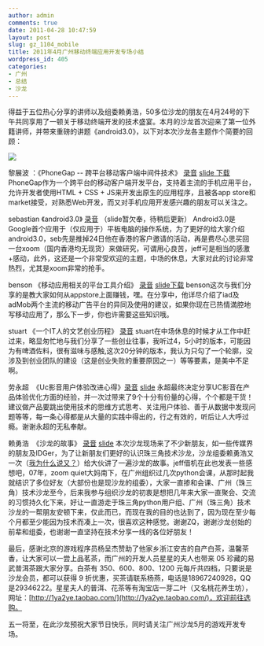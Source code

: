 ```yaml
---
author: admin
comments: true
date: 2011-04-28 10:47:59
layout: post
slug: gz_1104_mobile
title: 2011年4月广州移动终端应用开发专场小结
wordpress_id: 405
categories:
- 广州
- 总结
- 沙龙
---
```


得益于五位热心分享的讲师以及组委赖勇浩，50多位沙龙的朋友在4月24号的下午共同享用了一顿关于移动终端开发的技术盛宴。本月的沙龙首次迎来了第一位外籍讲师，并带来重磅的讲题《android3.0》，以下对本次沙龙各主题作个简要的回顾：

[![](http://techparty.org/wp-content/uploads/2011/04/Screen-shot-2011-04-28-at-上午12.14.03.png)](http://www.yupoo.com/photos/techparty/albums/2027108/)

黎展波 ：《PhoneGap -- 跨平台移动客户端中间件技术》 [录音](http://techparty.org/wp-content/uploads/2011/04/phoneGap.mp3) [slide 下载](http://techparty.org/wp-content/uploads/2011/04/PhoneGap.ppt)
PhoneGap作为一个跨平台的移动客户端开发平台，支持着主流的手机应用平台，允许开发者使用HTML + CSS + JS来开发出原生的应用程序，且被各app store和market接受，对熟悉Web开发，而又对手机应用开发感兴趣的朋友可以关注之。

sebastian 《android3.0》 [录音](http://techparty.org/wp-content/uploads/2011/04/android3.0.mp3) （slide暂欠奉，待稍后更新）
Android3.0是Google首个应用于（仅应用于）平板电脑的操作系统，为了更好的给大家介绍android3.0，seb先是推掉24日他在香港的客户邀请的活动，再是费尽心思买回一台xoom（国内香港均无现货）来做研究，可谓用心良苦，jeff可是相当的感激+感动，此外，这还是一个非常受欢迎的主题，中场的休息，大家对此的讨论非常热烈，尤其是xoom非常的抢手。

benson 《移动应用相关的平台工具介绍》 [录音](http://techparty.org/wp-content/uploads/2011/04/iad+adMob.mp3) [slide下载](http://techparty.org/wp-content/uploads/2011/04/AdMob_Flurry_Intro_PA1.ppt)
benson这次与我们分享的是教大家如何从appstore上面赚钱，嘿。在分享中，他详尽介绍了iad及adMob两个主流的移动广告平台的异同及使用的建议，如果你现在已热情満腔地写移动应用了，那么下一步，你也许需要这些知识哦。

stuart 《一个IT人的文艺创业历程》 [录音](http://techparty.org/wp-content/uploads/2011/04/stuart.mp3)
stuart在中场休息的时候才从工作中赶过来，略显匆忙地与我们分享了一些创业往事，我听过4，5小时的版本，可能因为有啤酒佐料，很有滋味与感触,这次20分钟的版本，我认为只勾了一个轮廓，没涉及到创业团队的建设（这是创业失败的重要原因之一）等等要素，是美中不足啊。

劳永超  《Uc影音用户体验改进心得》[录音](http://techparty.org/wp-content/uploads/2011/04/uc-vedio.mp3) [slide](http://www.slideshare.net/heyfluke/uc1)
永超最终决定分享UC影音在产品体验优化方面的经验，并一次过带来了9个十分有份量的心得，个个都是干货！建议做产品要跳出使用技术的思维方式思考、关注用户体验、善于从数据中发现问题等等，每一条心得都是从大量的实践中得出的，行之有效的，听后让人大呼过瘾。谢谢永超的无私奉献。

赖勇浩  《沙龙的故事》 [录音](http://techparty.org/wp-content/uploads/2011/04/history.mp3) [slide](http://www.slideshare.net/laiyonghao/techparty-story)
本次沙龙现场来了不少新朋友，如一些传媒界的朋友及IDGer，为了让新朋友们更好的认识珠三角技术沙龙，沙龙组委赖勇浩又一次（[我为什么说又？](http://techparty.org/2011/04/04/201103-techparty-sz/)）给大伙讲了一遍沙龙的故事。jeff借机在此也发表一些感想吧，07年，zoom quiet大妈南下，在广州组织过几次python会课，从那时起我就结识了多位好友（大部份也是现沙龙的组委），大家一直掺和会课、广州（珠三角）技术沙龙至今，后来我参与组织沙龙的初衷是想把几年来大家一直聚会、交流的习惯持久化下来，好让一直游走于珠三角python用户组、广州（珠三角）技术沙龙的一帮朋友安顿下来，仅此而已，而现在我的目的也达到了，因为现在至少每个月都至少能因为技术而凑上一次，很喜欢这种感觉。谢谢ZQ，谢谢沙龙创始的前辈和组委，也谢谢一直坚持在技术分享一线的各位好朋友！

最后，感谢北京的游戏程序员杨呈杰赞助了他家乡浙江安吉的自产白茶，温馨茶香，让大家可以一尝上品茗茶，而广州的开发人员星星的夫人也带来 05 珍藏的易武普洱茶跟大家分享。白茶有 350、600、800、1200 元每斤共四档，只要说是沙龙会员，都可以获得 9 折优惠，买茶请联系杨燕，电话是18967240928，QQ是29346222。星星夫人的普洱、花茶等有淘宝店一芽二叶（又名桃花养生坊），网址：[http://1ya2ye.taobao.com/](http://1ya2ye.taobao.com/)，欢迎前往选购。

五一将至，在此沙龙预祝大家节日快乐，同时请关注广州沙龙5月的游戏开发专场。

